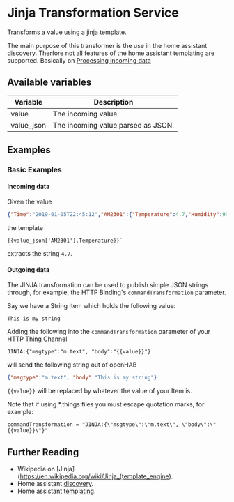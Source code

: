 # Jinja Transformation Service

Transforms a value using a jinja template.

The main purpose of this transformer is the use in the home assistant discovery. Therfore not all features of the home assistant templating are supported.
Basically on [Processing incoming data](https://www.home-assistant.io/docs/configuration/templating/#processing-incoming-data)

## Available variables

|  Variable  |            Description             |
|------------|------------------------------------|
| value      | The incoming value.                |
| value_json | The incoming value parsed as JSON. |

## Examples

### Basic Examples

#### Incoming data

Given the value

```json
{"Time":"2019-01-05T22:45:12","AM2301":{"Temperature":4.7,"Humidity":93.7},"TempUnit":"C"}
```

the template

```
{{value_json['AM2301'].Temperature}}`
```

extracts the string `4.7`.

#### Outgoing data

The JINJA transformation can be used to publish simple JSON strings through, for example, the HTTP Binding's `commandTransformation` parameter.

Say we have a String Item which holds the following value:

```
This is my string
```

Adding the following into the `commandTransformation` parameter of your HTTP Thing Channel

```
JINJA:{"msgtype":"m.text", "body":"{{value}}"}
```

will send the following string out of openHAB

```json
{"msgtype":"m.text", "body":"This is my string"}
```

`{{value}}` will be replaced by whatever the value of your Item is.

Note that if using \*.things files you must escape quotation marks, for example:

```
commandTransformation = "JINJA:{\"msgtype\":\"m.text\", \"body\":\"{{value}}\"}"
```

## Further Reading

* Wikipedia on [Jinja](https://en.wikipedia.org/wiki/Jinja_(template_engine).
* Home assistant [discovery](https://www.home-assistant.io/docs/mqtt/discovery/).
* Home assistant [templating](https://www.home-assistant.io/docs/configuration/templating/).

